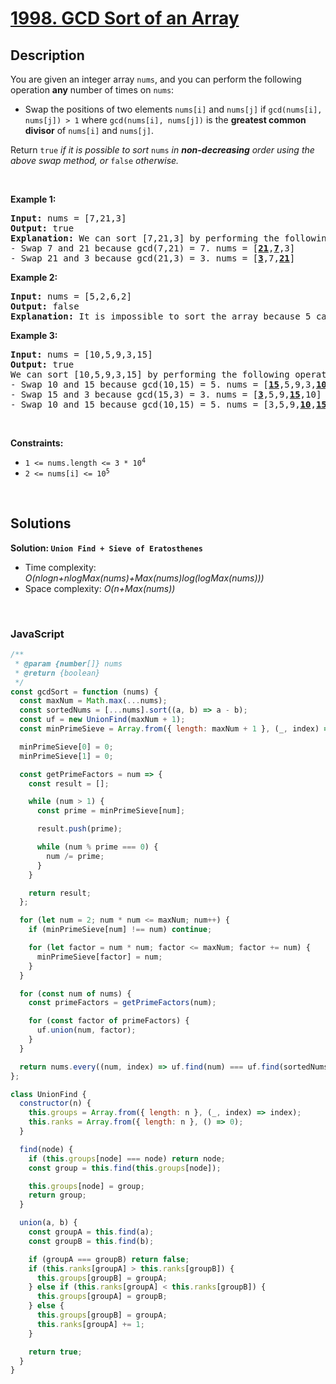 # [1998. GCD Sort of an Array](https://leetcode.com/problems/gcd-sort-of-an-array)

## Description

<div class="elfjS" data-track-load="description_content"><p>You are given an integer array <code>nums</code>, and you can perform the following operation <strong>any</strong> number of times on <code>nums</code>:</p>

<ul>
	<li>Swap the positions of two elements <code>nums[i]</code> and <code>nums[j]</code> if <code>gcd(nums[i], nums[j]) &gt; 1</code> where <code>gcd(nums[i], nums[j])</code> is the <strong>greatest common divisor</strong> of <code>nums[i]</code> and <code>nums[j]</code>.</li>
</ul>

<p>Return <code>true</code> <em>if it is possible to sort </em><code>nums</code><em> in <strong>non-decreasing</strong> order using the above swap method, or </em><code>false</code><em> otherwise.</em></p>

<p>&nbsp;</p>
<p><strong class="example">Example 1:</strong></p>

<pre><strong>Input:</strong> nums = [7,21,3]
<strong>Output:</strong> true
<strong>Explanation:</strong> We can sort [7,21,3] by performing the following operations:
- Swap 7 and 21 because gcd(7,21) = 7. nums = [<u><strong>21</strong></u>,<u><strong>7</strong></u>,3]
- Swap 21 and 3 because gcd(21,3) = 3. nums = [<u><strong>3</strong></u>,7,<u><strong>21</strong></u>]
</pre>

<p><strong class="example">Example 2:</strong></p>

<pre><strong>Input:</strong> nums = [5,2,6,2]
<strong>Output:</strong> false
<strong>Explanation:</strong> It is impossible to sort the array because 5 cannot be swapped with any other element.
</pre>

<p><strong class="example">Example 3:</strong></p>

<pre><strong>Input:</strong> nums = [10,5,9,3,15]
<strong>Output:</strong> true
We can sort [10,5,9,3,15] by performing the following operations:
- Swap 10 and 15 because gcd(10,15) = 5. nums = [<u><strong>15</strong></u>,5,9,3,<u><strong>10</strong></u>]
- Swap 15 and 3 because gcd(15,3) = 3. nums = [<u><strong>3</strong></u>,5,9,<u><strong>15</strong></u>,10]
- Swap 10 and 15 because gcd(10,15) = 5. nums = [3,5,9,<u><strong>10</strong></u>,<u><strong>15</strong></u>]
</pre>

<p>&nbsp;</p>
<p><strong>Constraints:</strong></p>

<ul>
	<li><code>1 &lt;= nums.length &lt;= 3 * 10<sup>4</sup></code></li>
	<li><code>2 &lt;= nums[i] &lt;= 10<sup>5</sup></code></li>
</ul>
</div>

<p>&nbsp;</p>

## Solutions

**Solution: `Union Find + Sieve of Eratosthenes`**

- Time complexity: <em>O(nlogn+nlogMax(nums)+Max(nums)log(logMax(nums)))</em>
- Space complexity: <em>O(n+Max(nums))</em>

<p>&nbsp;</p>

### **JavaScript**

```js
/**
 * @param {number[]} nums
 * @return {boolean}
 */
const gcdSort = function (nums) {
  const maxNum = Math.max(...nums);
  const sortedNums = [...nums].sort((a, b) => a - b);
  const uf = new UnionFind(maxNum + 1);
  const minPrimeSieve = Array.from({ length: maxNum + 1 }, (_, index) => index);

  minPrimeSieve[0] = 0;
  minPrimeSieve[1] = 0;

  const getPrimeFactors = num => {
    const result = [];

    while (num > 1) {
      const prime = minPrimeSieve[num];

      result.push(prime);

      while (num % prime === 0) {
        num /= prime;
      }
    }

    return result;
  };

  for (let num = 2; num * num <= maxNum; num++) {
    if (minPrimeSieve[num] !== num) continue;

    for (let factor = num * num; factor <= maxNum; factor += num) {
      minPrimeSieve[factor] = num;
    }
  }

  for (const num of nums) {
    const primeFactors = getPrimeFactors(num);

    for (const factor of primeFactors) {
      uf.union(num, factor);
    }
  }

  return nums.every((num, index) => uf.find(num) === uf.find(sortedNums[index]));
};

class UnionFind {
  constructor(n) {
    this.groups = Array.from({ length: n }, (_, index) => index);
    this.ranks = Array.from({ length: n }, () => 0);
  }

  find(node) {
    if (this.groups[node] === node) return node;
    const group = this.find(this.groups[node]);

    this.groups[node] = group;
    return group;
  }

  union(a, b) {
    const groupA = this.find(a);
    const groupB = this.find(b);

    if (groupA === groupB) return false;
    if (this.ranks[groupA] > this.ranks[groupB]) {
      this.groups[groupB] = groupA;
    } else if (this.ranks[groupA] < this.ranks[groupB]) {
      this.groups[groupA] = groupB;
    } else {
      this.groups[groupB] = groupA;
      this.ranks[groupA] += 1;
    }

    return true;
  }
}
```

